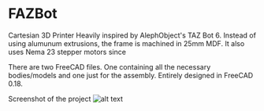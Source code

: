 # FAZBot
Cartesian 3D Printer Heavily inspired by AlephObject's TAZ Bot 6. Instead of using alumunum extrusions, the frame is machined in 25mm MDF.
It also uses Nema 23 stepper motors since 

There are two FreeCAD files. One containing all the necessary bodies/models and one just for the assembly.
Entirely designed in FreeCAD 0.18.


Screenshot of the project
![alt text](https://raw.githubusercontent.com/fcorrea/FAZBot/master/Screenshot%20from%202018-10-17%2000-27-33.png)
